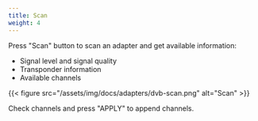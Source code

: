 ```yaml
---
title: Scan
weight: 4
---
```


Press "Scan" button to scan an adapter and get available information:

- Signal level and signal quality
- Transponder information
- Available channels

{{< figure src="/assets/img/docs/adapters/dvb-scan.png" alt="Scan" >}}

Check channels and press "APPLY" to append channels.
